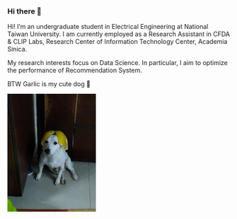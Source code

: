 ### Hi there 👋

Hi! I’m an undergraduate student in Electrical Engineering at National Taiwan University. I am currently employed as a Research Assistant in CFDA & CLIP Labs, Research Center of Information Technology Center, Academia Sinica.

My research interests focus on Data Science. In particular, I aim to optimize the performance of Recommendation System.

BTW Garlic is my cute dog 🐶

<img src="images/Garlic.JPG" width="200"/>

<!--
Here are some ideas to get you started:

- 🔭 I’m currently working on ...
- 🌱 I’m currently learning ...
- 👯 I’m looking to collaborate on ...
- 🤔 I’m looking for help with ...
- 💬 Ask me about ...
- 📫 How to reach me: ...
- 😄 Pronouns: ...
- ⚡ Fun fact: ...
-->
